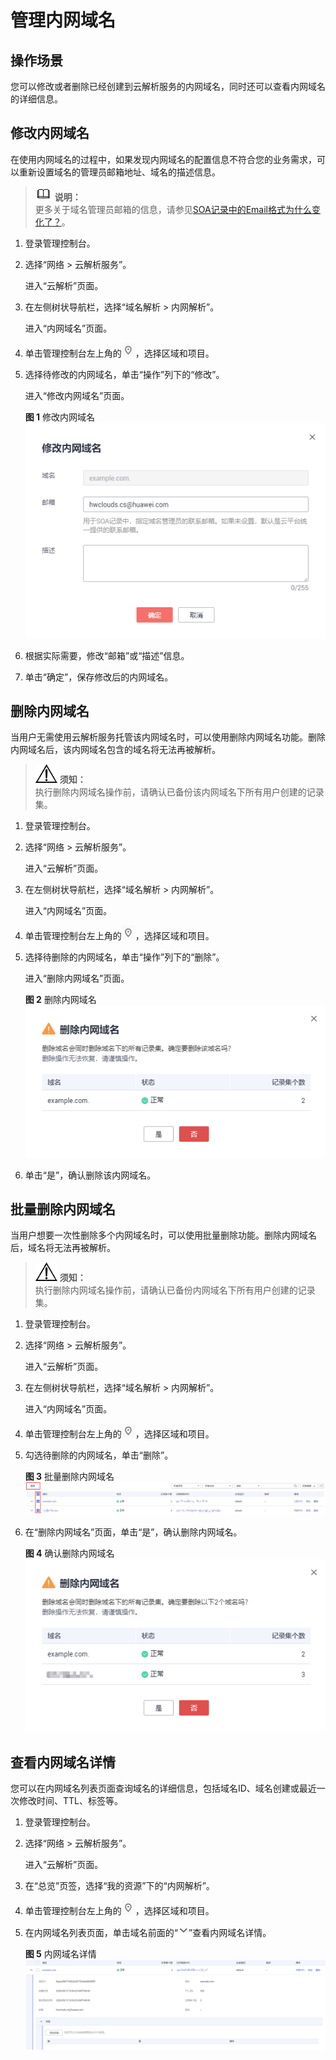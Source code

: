 # 管理内网域名<a name="dns_usermanual_0033"></a>

## 操作场景<a name="section125317016203"></a>

您可以修改或者删除已经创建到云解析服务的内网域名，同时还可以查看内网域名的详细信息。

## 修改内网域名<a name="section10328742215619"></a>

在使用内网域名的过程中，如果发现内网域名的配置信息不符合您的业务需求，可以重新设置域名的管理员邮箱地址、域名的描述信息。

>![](public_sys-resources/icon-note.gif) **说明：**   
>更多关于域名管理员邮箱的信息，请参见[SOA记录中的Email格式为什么变化了？](https://support.huaweicloud.com/dns_faq/dns_faq_009.html)。  

1.  登录管理控制台。
2.  选择“网络 \> 云解析服务”。

    进入“云解析”页面。

3.  在左侧树状导航栏，选择“域名解析 \> 内网解析”。

    进入“内网域名”页面。

4.  单击管理控制台左上角的![](figures/icon-region.png)，选择区域和项目。

1.  选择待修改的内网域名，单击“操作”列下的“修改”。

    进入“修改内网域名”页面。

    **图 1**  修改内网域名<a name="fig10755152316610"></a>  
    ![](figures/修改内网域名.png "修改内网域名")

2.  根据实际需要，修改“邮箱”或“描述”信息。
3.  单击“确定”，保存修改后的内网域名。

## 删除内网域名<a name="section5576188803045"></a>

当用户无需使用云解析服务托管该内网域名时，可以使用删除内网域名功能。删除内网域名后，该内网域名包含的域名将无法再被解析。

>![](public_sys-resources/icon-notice.gif) **须知：**   
>执行删除内网域名操作前，请确认已备份该内网域名下所有用户创建的记录集。  

1.  登录管理控制台。
2.  选择“网络 \> 云解析服务”。

    进入“云解析”页面。

3.  在左侧树状导航栏，选择“域名解析 \> 内网解析”。

    进入“内网域名”页面。

4.  单击管理控制台左上角的![](figures/icon-region.png)，选择区域和项目。

1.  选择待删除的内网域名，单击“操作”列下的“删除”。

    进入“删除内网域名”页面。

    **图 2**  删除内网域名<a name="fig9523412106"></a>  
    ![](figures/删除内网域名.png "删除内网域名")

2.  单击“是”，确认删除该内网域名。

## 批量删除内网域名<a name="section1648820445294"></a>

当用户想要一次性删除多个内网域名时，可以使用批量删除功能。删除内网域名后，域名将无法再被解析。

>![](public_sys-resources/icon-notice.gif) **须知：**   
>执行删除内网域名操作前，请确认已备份内网域名下所有用户创建的记录集。  

1.  登录管理控制台。
2.  选择“网络 \> 云解析服务”。

    进入“云解析”页面。

3.  在左侧树状导航栏，选择“域名解析 \> 内网解析”。

    进入“内网域名”页面。


1.  单击管理控制台左上角的![](figures/icon-region.png)，选择区域和项目。
2.  勾选待删除的内网域名，单击“删除”。

    **图 3**  批量删除内网域名<a name="fig20172151419206"></a>  
    ![](figures/批量删除内网域名.png "批量删除内网域名")

3.  在“删除内网域名”页面，单击“是”，确认删除内网域名。

    **图 4**  确认删除内网域名<a name="fig765519445211"></a>  
    ![](figures/确认删除内网域名.png "确认删除内网域名")


## 查看内网域名详情<a name="section6093022701347"></a>

您可以在内网域名列表页面查询域名的详细信息，包括域名ID、域名创建或最近一次修改时间、TTL、标签等。

1.  登录管理控制台。
2.  选择“网络 \> 云解析服务”。

    进入“云解析”页面。


1.  在“总览”页签，选择“我的资源”下的“内网解析”。
2.  单击管理控制台左上角的![](figures/icon-region.png)，选择区域和项目。
3.  在内网域名列表页面，单击域名前面的“![](figures/icon-dropdown.png)”查看内网域名详情。

    **图 5**  内网域名详情<a name="fig4158256122318"></a>  
    ![](figures/内网域名详情.png "内网域名详情")


